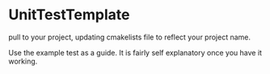 # UnitTestTemplate

pull to your project, updating cmakelists file to reflect your project name. 

Use the example test as a guide.  It is fairly self explanatory once you have it working. 
